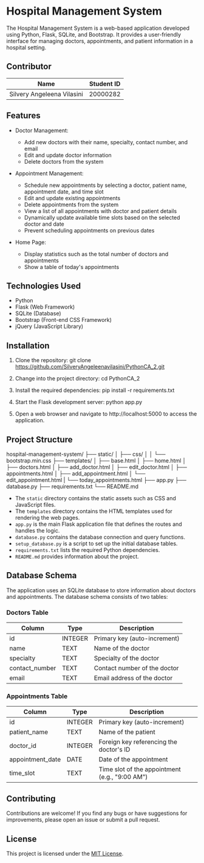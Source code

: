# Hospital Management System

The Hospital Management System is a web-based application developed using Python, Flask, SQLite, and Bootstrap. It provides a user-friendly interface for managing doctors, appointments, and patient information in a hospital setting.

## Contributor 

| Name      | Student ID  |
| ----------- | ----------- |
| Silvery Angeleena Vilasini   | 20000282       |

## Features

- Doctor Management:
  - Add new doctors with their name, specialty, contact number, and email
  - Edit and update doctor information
  - Delete doctors from the system

- Appointment Management:
  - Schedule new appointments by selecting a doctor, patient name, appointment date, and time slot
  - Edit and update existing appointments
  - Delete appointments from the system
  - View a list of all appointments with doctor and patient details
  - Dynamically update available time slots based on the selected doctor and date
  - Prevent scheduling appointments on previous dates

- Home Page:
  - Display statistics such as the total number of doctors and appointments
  - Show a table of today's appointments

## Technologies Used

- Python
- Flask (Web Framework)
- SQLite (Database)
- Bootstrap (Front-end CSS Framework)
- jQuery (JavaScript Library)

## Installation

1. Clone the repository:
git clone https://github.com/SilveryAngeleenavilasini/PythonCA_2.git

2. Change into the project directory:
cd PythonCA_2

3. Install the required dependencies:
pip install -r requirements.txt

4. Start the Flask development server:
python app.py

5. Open a web browser and navigate to http://localhost:5000 to access the application.

## Project Structure

hospital-management-system/
    ├── static/
    │   ├── css/
    │   │   └── bootstrap.min.css
    ├── templates/
    │   ├── base.html
    │   ├── home.html
    │   ├── doctors.html
    │   ├── add_doctor.html
    │   ├── edit_doctor.html
    │   ├── appointments.html
    │   ├── add_appointment.html
    │   └── edit_appointment.html
    |   └── today_appointments.html
    ├── app.py
    ├── database.py
    ├── requirements.txt
    └── README.md

- The `static` directory contains the static assets such as CSS and JavaScript files.
- The `templates` directory contains the HTML templates used for rendering the web pages.
- `app.py` is the main Flask application file that defines the routes and handles the logic.
- `database.py` contains the database connection and query functions.
- `setup_database.py` is a script to set up the initial database tables.
- `requirements.txt` lists the required Python dependencies.
- `README.md` provides information about the project.

## Database Schema

The application uses an SQLite database to store information about doctors and appointments. The database schema consists of two tables:

### Doctors Table

| Column         | Type    | Description                 |
|----------------|---------|----------------------------|
| id             | INTEGER | Primary key (auto-increment) |
| name           | TEXT    | Name of the doctor           |
| specialty      | TEXT    | Specialty of the doctor      |
| contact_number | TEXT    | Contact number of the doctor |
| email          | TEXT    | Email address of the doctor  |

### Appointments Table

| Column           | Type    | Description                                         |
|------------------|---------|-----------------------------------------------------|
| id               | INTEGER | Primary key (auto-increment)                         |
| patient_name     | TEXT    | Name of the patient                                  |
| doctor_id        | INTEGER | Foreign key referencing the doctor's ID              |
| appointment_date | DATE    | Date of the appointment                              |
| time_slot        | TEXT    | Time slot of the appointment (e.g., "9:00 AM")       |

## Contributing

Contributions are welcome! If you find any bugs or have suggestions for improvements, please open an issue or submit a pull request.

## License

This project is licensed under the [MIT License](LICENSE).
